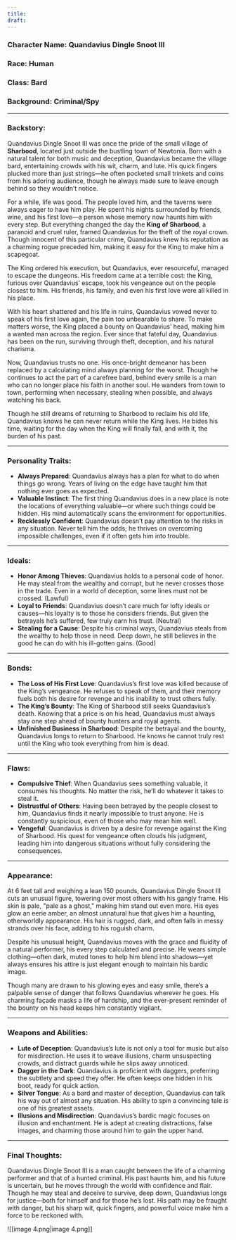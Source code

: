 ```yaml
---
title: 
draft:
---
```

### **Character Name**: Quandavius Dingle Snoot III

### **Race**: Human

### **Class**: Bard

### **Background**: Criminal/Spy

---

### **Backstory**:

Quandavius Dingle Snoot III was once the pride of the small village of **Sharbood**, located just outside the bustling town of Newtonia. Born with a natural talent for both music and deception, Quandavius became the village bard, entertaining crowds with his wit, charm, and lute. His quick fingers plucked more than just strings—he often pocketed small trinkets and coins from his adoring audience, though he always made sure to leave enough behind so they wouldn’t notice.

For a while, life was good. The people loved him, and the taverns were always eager to have him play. He spent his nights surrounded by friends, wine, and his first love—a person whose memory now haunts him with every step. But everything changed the day the **King of Sharbood**, a paranoid and cruel ruler, framed Quandavius for the theft of the royal crown. Though innocent of this particular crime, Quandavius knew his reputation as a charming rogue preceded him, making it easy for the King to make him a scapegoat.

The King ordered his execution, but Quandavius, ever resourceful, managed to escape the dungeons. His freedom came at a terrible cost: the King, furious over Quandavius’ escape, took his vengeance out on the people closest to him. His friends, his family, and even his first love were all killed in his place.

With his heart shattered and his life in ruins, Quandavius vowed never to speak of his first love again, the pain too unbearable to share. To make matters worse, the King placed a bounty on Quandavius’ head, making him a wanted man across the region. Ever since that fateful day, Quandavius has been on the run, surviving through theft, deception, and his natural charisma.

Now, Quandavius trusts no one. His once-bright demeanor has been replaced by a calculating mind always planning for the worst. Though he continues to act the part of a carefree bard, behind every smile is a man who can no longer place his faith in another soul. He wanders from town to town, performing when necessary, stealing when possible, and always watching his back.

Though he still dreams of returning to Sharbood to reclaim his old life, Quandavius knows he can never return while the King lives. He bides his time, waiting for the day when the King will finally fall, and with it, the burden of his past.

---

### **Personality Traits**:

- **Always Prepared**: Quandavius always has a plan for what to do when things go wrong. Years of living on the edge have taught him that nothing ever goes as expected.
- **Valuable Instinct**: The first thing Quandavius does in a new place is note the locations of everything valuable—or where such things could be hidden. His mind automatically scans the environment for opportunities.
- **Recklessly Confident**: Quandavius doesn’t pay attention to the risks in any situation. Never tell him the odds; he thrives on overcoming impossible challenges, even if it often gets him into trouble.

---

### **Ideals**:

- **Honor Among Thieves**: Quandavius holds to a personal code of honor. He may steal from the wealthy and corrupt, but he never crosses those in the trade. Even in a world of deception, some lines must not be crossed. (Lawful)
- **Loyal to Friends**: Quandavius doesn’t care much for lofty ideals or causes—his loyalty is to those he considers friends. But given the betrayals he’s suffered, few truly earn his trust. (Neutral)
- **Stealing for a Cause**: Despite his criminal ways, Quandavius steals from the wealthy to help those in need. Deep down, he still believes in the good he can do with his ill-gotten gains. (Good)

---

### **Bonds**:

- **The Loss of His First Love**: Quandavius’s first love was killed because of the King’s vengeance. He refuses to speak of them, and their memory fuels both his desire for revenge and his inability to trust others fully.
- **The King’s Bounty**: The King of Sharbood still seeks Quandavius’s death. Knowing that a price is on his head, Quandavius must always stay one step ahead of bounty hunters and royal agents.
- **Unfinished Business in Sharbood**: Despite the betrayal and the bounty, Quandavius longs to return to Sharbood. He knows he cannot truly rest until the King who took everything from him is dead.

---

### **Flaws**:

- **Compulsive Thief**: When Quandavius sees something valuable, it consumes his thoughts. No matter the risk, he’ll do whatever it takes to steal it.
- **Distrustful of Others**: Having been betrayed by the people closest to him, Quandavius finds it nearly impossible to trust anyone. He is constantly suspicious, even of those who may mean him well.
- **Vengeful**: Quandavius is driven by a desire for revenge against the King of Sharbood. His quest for vengeance often clouds his judgment, leading him into dangerous situations without fully considering the consequences.

---

### **Appearance**:

At 6 feet tall and weighing a lean 150 pounds, Quandavius Dingle Snoot III cuts an unusual figure, towering over most others with his gangly frame. His skin is pale, "pale as a ghost," making him stand out even more. His eyes glow an eerie amber, an almost unnatural hue that gives him a haunting, otherworldly appearance. His hair is rugged, dark, and often falls in messy strands over his face, adding to his roguish charm.

Despite his unusual height, Quandavius moves with the grace and fluidity of a natural performer, his every step calculated and precise. He wears simple clothing—often dark, muted tones to help him blend into shadows—yet always ensures his attire is just elegant enough to maintain his bardic image.

Though many are drawn to his glowing eyes and easy smile, there’s a palpable sense of danger that follows Quandavius wherever he goes. His charming façade masks a life of hardship, and the ever-present reminder of the bounty on his head keeps him constantly vigilant.

---

### **Weapons and Abilities**:

- **Lute of Deception**: Quandavius’s lute is not only a tool for music but also for misdirection. He uses it to weave illusions, charm unsuspecting crowds, and distract guards while he slips away unnoticed.
- **Dagger in the Dark**: Quandavius is proficient with daggers, preferring the subtlety and speed they offer. He often keeps one hidden in his boot, ready for quick action.
- **Silver Tongue**: As a bard and master of deception, Quandavius can talk his way out of almost any situation. His ability to spin a convincing tale is one of his greatest assets.
- **Illusions and Misdirection**: Quandavius’s bardic magic focuses on illusion and enchantment. He is adept at creating distractions, false images, and charming those around him to gain the upper hand.

---

### **Final Thoughts**:

Quandavius Dingle Snoot III is a man caught between the life of a charming performer and that of a hunted criminal. His past haunts him, and his future is uncertain, but he moves through the world with confidence and flair. Though he may steal and deceive to survive, deep down, Quandavius longs for justice—both for himself and for those he’s lost. His path may be fraught with danger, but his sharp wit, quick fingers, and powerful voice make him a force to be reckoned with.

![[image 4.png|image 4.png]]